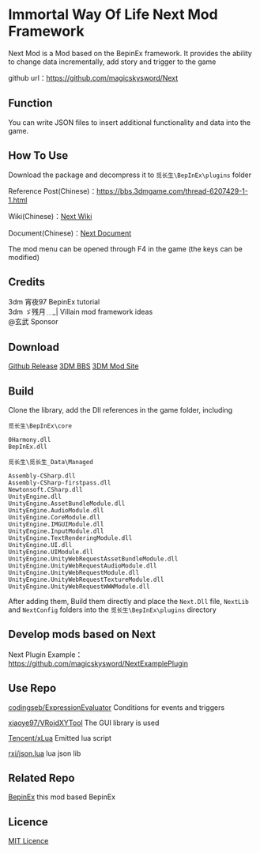 # Immortal Way Of Life Next Mod Framework

Next Mod is a Mod based on the BepinEx framework. It provides the ability to change data incrementally, add story and trigger to the game

github url：https://github.com/magicskysword/Next

## Function
You can write JSON files to insert additional functionality and data into the game.

## How To Use
Download the package and decompress it to `觅长生\BepInEx\plugins` folder

Reference Post(Chinese)：https://bbs.3dmgame.com/thread-6207429-1-1.html

Wiki(Chinese)：[Next Wiki](https://michangshengnext.fandom.com/zh/wiki/%E8%A7%85%E9%95%BF%E7%94%9FNext_Wiki)

Document(Chinese)：[Next Document](doc/Next文档.md)

The mod menu can be opened through F4 in the game (the keys can be modified)

## Credits
3dm  宵夜97  BepinEx tutorial<br>
3dm  ゞ残月﹎_|  Villain mod framework ideas<br>
@玄武 Sponsor

## Download
[Github Release](https://github.com/magicskysword/Next/releases/latest)
[3DM BBS](https://bbs.3dmgame.com/thread-6207429-1-1.html)
[3DM Mod Site](https://mod.3dmgame.com/mod/178805)

## Build

Clone the library, add the Dll references in the game folder, including

`觅长生\BepInEx\core`
```
0Harmony.dll
BepInEx.dll
```
`觅长生\觅长生_Data\Managed`
```
Assembly-CSharp.dll
Assembly-CSharp-firstpass.dll
Newtonsoft.CSharp.dll
UnityEngine.dll
UnityEngine.AssetBundleModule.dll
UnityEngine.AudioModule.dll
UnityEngine.CoreModule.dll
UnityEngine.IMGUIModule.dll
UnityEngine.InputModule.dll
UnityEngine.TextRenderingModule.dll
UnityEngine.UI.dll
UnityEngine.UIModule.dll
UnityEngine.UnityWebRequestAssetBundleModule.dll
UnityEngine.UnityWebRequestAudioModule.dll
UnityEngine.UnityWebRequestModule.dll
UnityEngine.UnityWebRequestTextureModule.dll
UnityEngine.UnityWebRequestWWWModule.dll
```

After adding them, Build them directly and place the `Next.Dll` file, `NextLib` and `NextConfig` folders into the `觅长生\BepInEx\plugins` directory

## Develop mods based on Next
Next Plugin Example：https://github.com/magicskysword/NextExamplePlugin

## Use Repo
[codingseb/ExpressionEvaluator](https://github.com/codingseb/ExpressionEvaluator) Conditions for events and triggers

[xiaoye97/VRoidXYTool](https://github.com/xiaoye97/VRoidXYTool) The GUI library is used

[Tencent/xLua](https://github.com/Tencent/xLua) Emitted lua script

[rxi/json.lua](https://github.com/rxi/json.lua) lua json lib


## Related Repo
[BepinEx](https://github.com/BepInEx/BepInEx) this mod based BepinEx

## Licence
[MIT Licence](https://github.com/magicskysword/Next/blob/main/LICENSE)
